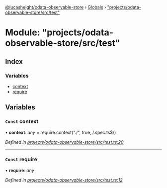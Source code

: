 [@lucasheight/odata-observable-store](../README.md) › [Globals](../globals.md) › ["projects/odata-observable-store/src/test"](_projects_odata_observable_store_src_test_.md)

# Module: "projects/odata-observable-store/src/test"

## Index

### Variables

* [context](_projects_odata_observable_store_src_test_.md#const-context)
* [require](_projects_odata_observable_store_src_test_.md#const-require)

## Variables

### `Const` context

• **context**: *any* = require.context("./", true, /\.spec\.ts$/)

*Defined in [projects/odata-observable-store/src/test.ts:20](https://github.com/lucasheight/odata-observable-store/blob/787a1ef7/projects/odata-observable-store/src/test.ts#L20)*

___

### `Const` require

• **require**: *any*

*Defined in [projects/odata-observable-store/src/test.ts:12](https://github.com/lucasheight/odata-observable-store/blob/787a1ef7/projects/odata-observable-store/src/test.ts#L12)*
